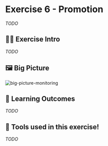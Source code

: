 # Exercise 6 - Promotion

_TODO_

## 👨‍🍳 Exercise Intro

_TODO_

## 🖼️ Big Picture

![big-picture-monitoring](images/big-picture-monitoring.jpg)
## 🔮 Learning Outcomes

_TODO_

## 🔨 Tools used in this exercise!

_TODO_